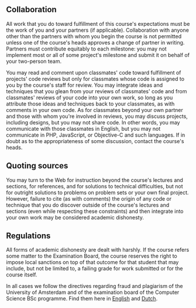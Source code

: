 ## Collaboration

All work that you do toward fulfillment of this course's expectations must be
the work of you and your partners (if applicable). Collaboration with anyone
other than the partners with whom you begin the course is not permitted unless
one of the course's heads approves a change of partner in writing. Partners
must contribute equitably to each milestone: you may not implement most or all
of some project's milestone and submit it on behalf of your two-person team.

You may read and comment upon classmates' code toward fulfillment of projects'
code reviews but only for classmates whose code is assigned to you by the
course's staff for review. You may integrate ideas and techniques that you
glean from your reviews of classmates' code and from classmates' reviews of
your code into your own work, so long as you attribute those ideas and
techniques back to your classmates, as with comments in your own code. As for
classmates beyond your own partner and those with whom you're involved in
reviews, you may discuss projects, including designs, but you may not share
code. In other words, you may communicate with those classmates in English, but
you may not communicate in PHP, JavaScript, or Objective-C and such languages.
If in doubt as to the appropriateness of some discussion, contact the course's
heads.

## Quoting sources

You may turn to the Web for instruction beyond the course's lectures and
sections, for references, and for solutions to technical difficulties, but not
for outright solutions to problems on problem sets or your own final project.
However, failure to cite (as with comments) the origin of any code or technique
that you do discover outside of the course's lectures and sections (even while
respecting these constraints) and then integrate into your own work may be
considered academic dishonesty.

## Regulations

All forms of academic dishonesty are dealt with harshly. If the course refers
some matter to the Examination Board, the course reserves the right to impose
local sanctions on top of that outcome for that student that may include, but
not be limited to, a failing grade for work submitted or for the course itself.

In all cases we follow the directives regarding fraud and plagiarism of the
University of Amsterdam and of the examination board of the Computer Science
BSc programme. Find them here in [English] and [Dutch].

[Dutch]: http://student.uva.nl/az/a-z-lijst/a-z-lijst/content/folder/fraude-plagiaat-en-bronvermelding/plagiaat-en-fraude.html
[English]: http://student.uva.nl/en/az/a-z/a-z/content/folder/plagiarism-and-fraud/plagiarism-and-fraud.html
